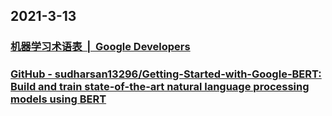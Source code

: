 
## 2021-3-13

### [机器学习术语表  |  Google Developers](https://developers.google.com/machine-learning/glossary?hl=zh-cn)

### [GitHub - sudharsan13296/Getting-Started-with-Google-BERT: Build and train state-of-the-art natural language processing models using BERT](https://github.com/sudharsan13296/Getting-Started-with-Google-BERT)